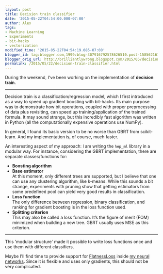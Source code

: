 ```yaml
---
layout: post
title: Decision train classifier
date: '2015-05-22T04:54:00.000-07:00'
author: Alex
tags:
- Machine Learning
- Experiments
- bit-hacks
- vectorization
modified_time: '2015-05-22T04:54:19.085-07:00'
blogger_id: tag:blogger.com,1999:blog-307916792578626510.post-1585621610654534431
blogger_orig_url: http://brilliantlywrong.blogspot.com/2015/05/decision-train-classifier.html
permalink: /2015/05/22/decision-train-classifier.html
---
```


During the weekend, I've been working on the implementation of **decision train**.

---

Decision train is a classification/regression model, which I first introduced as a way to speed up gradient boosting with bit-hacks. Its main purpose was to demonstrate how bit operations, coupled with proper preprocessing of data plus revisiting, can speed up training/application of the trained formula. It may sound strange, but this incredibly fast algorithm was written in Python (all the computationally expensive operations use NumPy).

In general, I found its basic version to be no worse than GBRT from scikit-learn. And my implementation is, of course, much faster.

An interesting aspect of my approach: I am writing the `hep_ml` library in a modular way. 
For instance, considering the GBRT implementation, there are separate classes/functions for:

- **Boosting algorithm**
- **Base estimator**  
  At this moment, only different trees are supported, but I believe that one can use any clustering algorithm, like k-means. While this sounds a bit strange, experiments with pruning show that getting estimators from some predefined pool can yield very good results in classification.
- **Loss function**  
  The only difference between regression, binary classification, and ranking for gradient boosting is in the loss function used.
- **Splitting criterion**  
  This may also be called a loss function. It’s the figure of merit (FOM) minimized when building a new tree. GBRT usually uses MSE as this criterion.

---

This 'modular structure' made it possible to write loss functions once and use them with different classifiers.

Maybe I'll find time to provide support for [FlatnessLoss](http://arxiv.org/abs/1410.4140) inside [my neural networks](http://brilliantlywrong.blogspot.com/2015/05/libraries-of-machine-learning.html). Since it is flexible and uses only gradients, this should not be very complicated.
